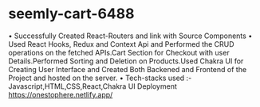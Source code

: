 # seemly-cart-6488
• Successfully Created React-Routers and link with Source Components
• Used React Hooks, Redux and Context Api and Performed the CRUD operations on the fetched APIs.Cart Section for Checkout with
user Details.Performed Sorting and Deletion on Products.Used Chakra UI for Creating User Interface and Created Both Backened and
Frontend of the Project and hosted on the server.
• Tech-stacks used :- Javascript,HTML,CSS,React,Chakra UI
Deployment 
https://onestophere.netlify.app/
